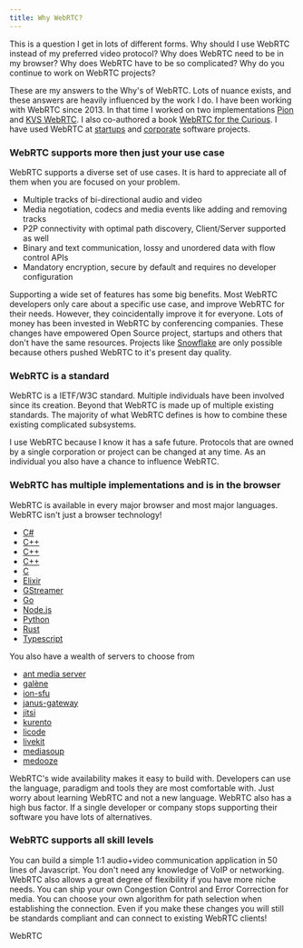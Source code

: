 ```yaml
---
title: Why WebRTC?
---
```


This is a question I get in lots of different forms. Why should I use WebRTC instead of my
preferred video protocol? Why does WebRTC need to be in my browser? Why does WebRTC have to
be so complicated? Why do you continue to work on WebRTC projects?

These are my answers to the Why's of WebRTC. Lots of nuance exists, and these answers are heavily
influenced by the work I do. I have been working with WebRTC since 2013. In that time I worked on two implementations [Pion](https://github.com/pion/webrtc)
and [KVS WebRTC](https://github.com/awslabs/amazon-kinesis-video-streams-webrtc-sdk-c). I also co-authored a book [WebRTC for the Curious](https://webrtcforthecurious.com/).
I have used WebRTC at [startups](https://golightstream.com/) and [corporate](https://9to5mac.com/2021/06/11/hands-on-heres-a-first-look-at-how-facetime-works-in-a-web-browser/) software
projects.

### WebRTC supports more then just your use case

WebRTC supports a diverse set of use cases. It is hard to appreciate all of them when you are focused on your problem.

* Multiple tracks of bi-directional audio and video
* Media negotiation, codecs and media events like adding and removing tracks
* P2P connectivity with optimal path discovery, Client/Server supported as well
* Binary and text communication, lossy and unordered data with flow control APIs
* Mandatory encryption, secure by default and requires no developer configuration

Supporting a wide set of features has some big benefits. Most WebRTC developers only care about a specific use case, and
improve WebRTC for their needs. However, they coincidentally improve it for everyone. Lots of money has been invested in WebRTC by
conferencing companies. These changes have empowered Open Source project, startups and others that don't have the same resources.
Projects like [Snowflake](https://snowflake.torproject.org/) are only possible because others pushed WebRTC to it's present day quality.

### WebRTC is a standard

WebRTC is a IETF/W3C standard. Multiple individuals have been involved since its creation. Beyond that WebRTC is made up of multiple existing
standards. The majority of what WebRTC defines is how to combine these existing complicated subsystems.

I use WebRTC because I know it has a safe future. Protocols that are owned by a single corporation or project can be changed at any
time. As an individual you also have a chance to influence WebRTC.

### WebRTC has multiple implementations and is in the browser

WebRTC is available in every major browser and most major languages. WebRTC isn't just a browser technology!
* [C#](https://github.com/sipsorcery-org/sipsorcery)
* [C++](https://github.com/paullouisageneau/libdatachannel)
* [C++](https://github.com/rawrtc/rawrtc)
* [C++](https://webrtc.googlesource.com/src/)
* [C](https://github.com/awslabs/amazon-kinesis-video-streams-webrtc-sdk-c)
* [Elixir](https://www.membraneframework.org/)
* [GStreamer](https://gstreamer.freedesktop.org/documentation/webrtc/index.html)
* [Go](https://github.com/pion/webrtc)
* [Node.js](https://github.com/node-webrtc/node-webrtc)
* [Python]( https://github.com/aiortc/aiortc)
* [Rust](https://github.com/webrtc-rs/webrtc)
* [Typescript](https://github.com/shinyoshiaki/werift-webrtc)

You also have a wealth of servers to choose from
* [ant media server](https://antmedia.io/)
* [galène](https://github.com/jech/galene)
* [ion-sfu](https://github.com/pion/ion-sfu)
* [janus-gateway](https://github.com/meetecho/janus-gateway)
* [jitsi](https://github.com/jitsi/jitsi-meet)
* [kurento](https://github.com/kurento/)
* [licode](https://github.com/lynckia/licode)
* [livekit](https://livekit.io/)
* [mediasoup](https://mediasoup.org/)
* [medooze](https://github.com/medooze)

WebRTC's wide availability makes it easy to build with. Developers can use the language, paradigm and tools they are most comfortable with.
Just worry about learning WebRTC and not a new language. WebRTC also has a high bus factor. If a single developer or company stops supporting
their software you have lots of alternatives.

### WebRTC supports all skill levels

You can build a simple 1:1 audio+video communication application in 50 lines of Javascript. You don't need any knowledge of VoIP or networking.
WebRTC also allows a great degree of flexibility if you have more niche needs. You can ship your own Congestion Control and Error Correction for media.
You can choose your own algorithm for path selection when establishing the connection. Even if you make these changes you will still be standards compliant
and can connect to existing WebRTC clients!

WebRTC
